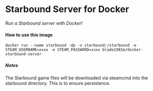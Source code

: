 # Starbound Server for Docker
_Run a Starbound server with Docker!_

#### How to use this image

`docker run --name starbound -dp -v starbound:/starbound -e STEAM_USERNAME=xxxx -e STEAM_PASSWORD=xxxx blade1981m/docker-starbound-server`

##### Notes

The Starbound game files will be downloaded via steamcmd into the starbound directory. This is to ensure persistence.

